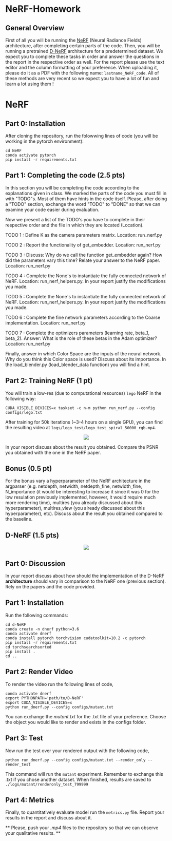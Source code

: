 # NeRF-Homework
## General Overview
First of all you will be running the [NeRF](https://arxiv.org/pdf/2003.08934.pdf) (Neural Radiance Fields) architecture, after completing certain parts of the code. Then, you will be running a pretrained [D-NeRF](https://arxiv.org/pdf/2008.02268.pdf) architecture for a predetermined dataset. We expect you to complete these tasks in order and answer the questions in the report in the respective order as well. For the report please use the text editor and the column formatting of your preference. When uploading it, please do it as a PDF with the following name: `lastname_NeRF_code`. All of these methods are very recent so we expect you to have a lot of fun and learn a lot using them ! 
# NeRF
## Part 0: Installation
After cloning the repository, run the folowwing lines of code (you will be working in the pytorch environment): 
```
cd NeRF
conda activate pytorch
pip install -r requirements.txt
```
## Part 1: Completing the code (2.5 pts)
In this section you will be completing the code according to the explanations given in class. We marked the parts of the code you must fill in with "TODO"s. Most of them have hints in the code itself. Please, after doing a "TODO" section, exchange the word "TODO" to "DONE" so that we can examine your code easier during evaluation. 

Now we present a list of the TODO's you have to complete in their respective order and the file in which they are located (Location).

TODO 1 : Define K as the camera parameters matrix. Location: run_nerf.py  

TODO 2 : Report the functionality of get_embedder. Location: run_nerf.py  

TODO 3 : Discuss: Why do we call the function get_embedder again? How did the parameters vary this time? Relate your answer to the NeRF paper. Location: run_nerf.py  

TODO 4 : Complete the None´s to instantiate the fully connected network of NeRF. Location: run_nerf_helpers.py. In your report justify the modifications you made.  

TODO 5 : Complete the None´s to instantiate the fully connected network of NeRF. Location: run_nerf_helpers.py. In your report justify the modifications you made.  

TODO 6 : Complete the fine network parameters according to the Coarse implementation. Location: run_nerf.py  

TODO 7 : Complete the optimizers parameters (learning rate, beta_1, beta_2). Answer: What is the role of these betas in the Adam optimizer? Location: run_nerf.py  

Finally, answer in which Color Space are the inputs of the neural network. Why do you think this Color space is used? Discuss about its importance. In the load_blender.py (load_blender_data function) you will find a hint.

## Part 2: Training NeRF (1 pt)

You will train a low-res (due to computational resources) `lego` NeRF in the following way:
```
CUDA_VISIBLE_DEVICES=x taskset -c n-m python run_nerf.py --config configs/lego.txt
```
After training for 50k iterations (~3-4 hours on a single GPU), you can find the resulting video at `logs/lego_test/lego_test_spiral_50000_rgb.mp4`.

<p align="center">
  <img src="https://user-images.githubusercontent.com/7057863/78473103-9353b300-7770-11ea-98ed-6ba2d877b62c.gif" />
</p>

In your report discuss about the result you obtained. Compare the PSNR you obtained with the one in the NeRF paper.

## Bonus (0.5 pt)
For the bonus vary a hyperparameter of the NeRF architecture in the argparser (e.g. netdepth, netwidth, netdepth_fine, netwidth_fine, N_importance (it would be interesting to increase it since it was 0 for the low resulation previously implemented, however, it would require much more rendering time), multires (you already discussed about this hyperparameter), multires_view (you already discussed about this hyperparameter), etc). Discuss about the result you obtained compared to the baseline.  

## D-NeRF (1.5 pts)

<p align="center">
<img src='https://www.albertpumarola.com/images/2021/D-NeRF/teaser2.gif' >
</p>

## Part 0: Discussion
In your report discuss about how should the implementation of the D-NeRF **architecture** should vary in comparison to the NeRF one (previous section). Rely on the papers and the code provided.

## Part 1: Installation
Run the following commands:

```
cd d-NeRF
conda create -n dnerf python=3.6
conda activate dnerf
conda install pytorch torchvision cudatoolkit=10.2 -c pytorch
pip install -r requirements.txt
cd torchsearchsorted
pip install .
cd ..
```

## Part 2: Render Video
To render the video run the following lines of code,
```
conda activate dnerf
export PYTHONPATH='path/to/D-NeRF'
export CUDA_VISIBLE_DEVICES=x
python run_dnerf.py --config configs/mutant.txt
```
You can exchange the *mutant.txt* for the .txt file of your preference. Choose the object you would like to render and exists in the configs folder.

## Part 3: Test
Now run the test over your rendered output with the following code,
```
python run_dnerf.py --config configs/mutant.txt --render_only --render_test
```
This command will run the `mutant` experiment. Remember to exchange this .txt if you chose another dataset. When finished, results are saved to `./logs/mutant/renderonly_test_799999`
## Part 4: Metrics
Finally, to quantitatively evaluate model run the `metrics.py` file. Report your results in the report and discuss about it. 

** Please, push your _.mp4_ files to the repository so that we can observe your qualitative results. **


